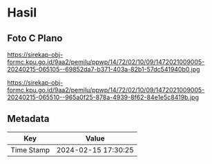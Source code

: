# Hasil

## Foto C Plano

https://sirekap-obj-formc.kpu.go.id/9aa2/pemilu/ppwp/14/72/02/10/09/1472021009005-20240215-065105--69852da7-b371-403a-82b1-57dc541940b0.jpg

https://sirekap-obj-formc.kpu.go.id/9aa2/pemilu/ppwp/14/72/02/10/09/1472021009005-20240215-065510--965a0f25-878a-4939-8f62-84e1e5c8419b.jpg


## Metadata

| Key        | Value               |
| ---------- | ------------------- |
| Time Stamp | 2024-02-15 17:30:25 |



